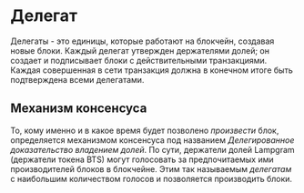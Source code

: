 # Делегат

Делегаты - это единицы, которые работают на блокчейн, создавая новые блоки. Каждый делегат утвержден держателями долей; он создает и подписывает блоки с действительными транзакциями. Каждая совершенная в сети транзакция должна в конечном итоге быть подтверждена всеми делегатами.

## Механизм консенсуса

То, кому именно и в какое время будет позволено *произвести* блок, определяется механизмом консенсуса под названием *Делегированное доказательство владением долей*. По сути, держатели долей Lampgram (держатели токена BTS) могут голосовать за предпочитаемых ими производителей блоков в блокчейне. Этим так называемым *делегатам* с наибольшим количеством голосов и позволяется производить блоки.